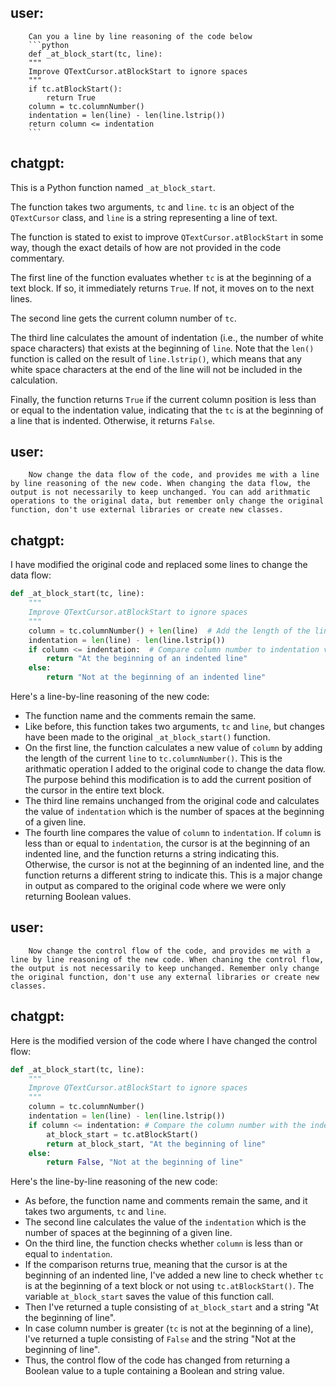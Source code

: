 

## user: 


        Can you a line by line reasoning of the code below
        ```python
        def _at_block_start(tc, line):
        """
        Improve QTextCursor.atBlockStart to ignore spaces
        """
        if tc.atBlockStart():
            return True
        column = tc.columnNumber()
        indentation = len(line) - len(line.lstrip())
        return column <= indentation
        ```
        

## chatgpt: 

This is a Python function named `_at_block_start`. 

The function takes two arguments, `tc` and `line`. `tc` is an object of the `QTextCursor` class, and `line` is a string representing a line of text.

The function is stated to exist to improve `QTextCursor.atBlockStart` in some way, though the exact details of how are not provided in the code commentary.

The first line of the function evaluates whether `tc` is at the beginning of a text block. If so, it immediately returns `True`. If not, it moves on to the next lines.

The second line gets the current column number of `tc`.

The third line calculates the amount of indentation (i.e., the number of white space characters) that exists at the beginning of `line`. Note that the `len()` function is called on the result of `line.lstrip()`, which means that any white space characters at the end of the line will not be included in the calculation.

Finally, the function returns `True` if the current column position is less than or equal to the indentation value, indicating that the `tc` is at the beginning of a line that is indented. Otherwise, it returns `False`.

## user: 


        Now change the data flow of the code, and provides me with a line by line reasoning of the new code. When changing the data flow, the output is not necessarily to keep unchanged. You can add arithmatic operations to the original data, but remember only change the original function, don't use external libraries or create new classes.
        

## chatgpt: 

I have modified the original code and replaced some lines to change the data flow:

```python
def _at_block_start(tc, line):
    """
    Improve QTextCursor.atBlockStart to ignore spaces
    """
    column = tc.columnNumber() + len(line)  # Add the length of the line to the column number
    indentation = len(line) - len(line.lstrip())
    if column <= indentation:  # Compare column number to indentation value
        return "At the beginning of an indented line"
    else:
        return "Not at the beginning of an indented line"
```

Here's a line-by-line reasoning of the new code:

- The function name and the comments remain the same.
- Like before, this function takes two arguments, `tc` and `line`, but changes have been made to the original `_at_block_start()` function.
- On the first line, the function calculates a new value of `column` by adding the length of the current `line` to `tc.columnNumber()`. This is the arithmatic operation I added to the original code to change the data flow. The purpose behind this modification is to add the current position of the cursor in the entire text block.
- The third line remains unchanged from the original code and calculates the value of `indentation` which is the number of spaces at the beginning of a given line.
- The fourth line compares the value of `column` to `indentation`. If `column` is less than or equal to `indentation`, the cursor is at the beginning of an indented line, and the function returns a string indicating this. Otherwise, the cursor is not at the beginning of an indented line, and the function returns a different string to indicate this. This is a major change in output as compared to the original code where we were only returning Boolean values.

## user: 


        Now change the control flow of the code, and provides me with a line by line reasoning of the new code. When chaning the control flow, the output is not necessarily to keep unchanged. Remember only change the original function, don't use any external libraries or create new classes.
        

## chatgpt: 

Here is the modified version of the code where I have changed the control flow:

```python
def _at_block_start(tc, line):
    """
    Improve QTextCursor.atBlockStart to ignore spaces
    """
    column = tc.columnNumber()
    indentation = len(line) - len(line.lstrip())
    if column <= indentation: # Compare the column number with the indentation value
        at_block_start = tc.atBlockStart()
        return at_block_start, "At the beginning of line"
    else:
        return False, "Not at the beginning of line"
```

Here's the line-by-line reasoning of the new code:

- As before, the function name and comments remain the same, and it takes two arguments, `tc` and `line`.
- The second line calculates the value of the `indentation` which is the number of spaces at the beginning of a given line.
- On the third line, the function checks whether `column` is less than or equal to `indentation`.
- If the comparison returns true, meaning that the cursor is at the beginning of an indented line, I've added a new line to check whether `tc` is at the beginning of a text block or not using `tc.atBlockStart()`. The variable `at_block_start` saves the value of this function call.
- Then I've returned a tuple consisting of `at_block_start` and a string "At the beginning of line".
- In case column number is greater (`tc` is not at the beginning of a line), I've returned a tuple consisting of `False` and the string "Not at the beginning of line".
- Thus, the control flow of the code has changed from returning a Boolean value to a tuple containing a Boolean and string value.